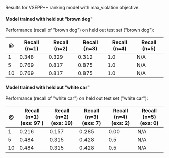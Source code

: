 Results for VSEPP++ ranking model with max_violation objective. 


#### Model trained with held out "brown dog"

Performance (recall of "brown dog") on held out test set ("brown dog"):

@         | Recall (n=1)  | Recall (n=2)  | Recall (n=3)  | Recall (n=4)  | Recall (n=5)
----------| --------------| --------------| --------------| --------------| -------------
1         |  0.348        | 0.329         | 0.312         | 1.0           | N/A
5         |  0.769        | 0.817         | 0.875         | 1.0           | N/A
10        |  0.769        | 0.817         | 0.875         | 1.0           | N/A


#### Model trained with held out "white car"

Performance (recall of "white car") on held out test set ("white car"):

@         | Recall (n=1) (exs: 97 )| Recall (n=2) (exs: 19)| Recall (n=3) (exs: 7)| Recall (n=4) (exs: 2)| Recall (n=5)(exs: 0)
----------| --------------| --------------| --------------| --------------| -------------
1         | 0.216         | 0.157         | 0.285         | 0.00          | N/A
5         | 0.484         | 0.315         | 0.428         | 0.5           | N/A
10        | 0.484         | 0.315         | 0.428         | 0.5           | N/A

